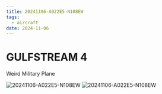```yaml
---
title: 20241106-A022E5-N108EW
tags:
  - aircraft
date: 2024-11-06
---
```


# GULFSTREAM 4

Weird Military Plane

![20241106-A022E5-N108EW](/aircraft/20241106-A022E5-N108EW-0.jpg)
![20241106-A022E5-N108EW](/aircraft/20241106-A022E5-N108EW-1.jpg)